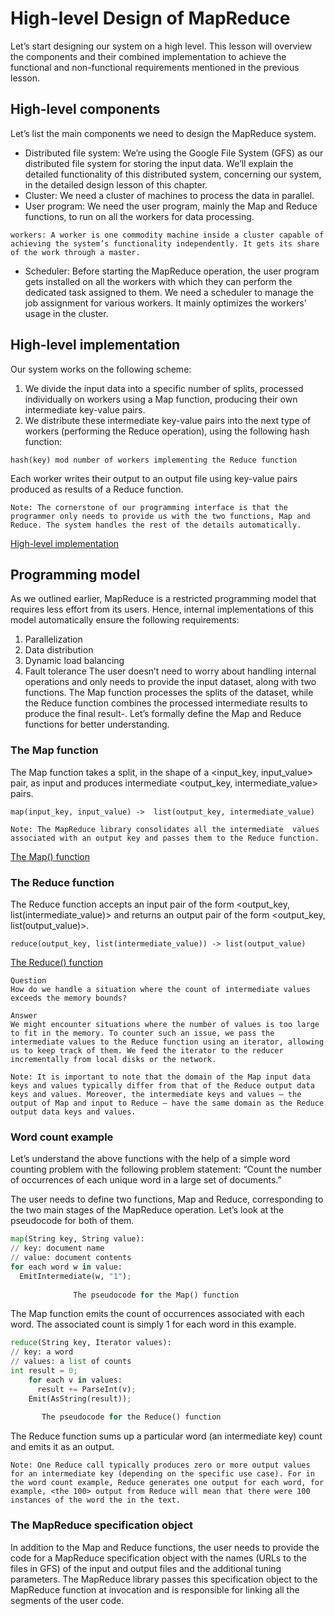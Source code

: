 # High-level Design of MapReduce
Let’s start designing our system on a high level. This lesson will overview the components and their combined implementation to achieve the functional and non-functional requirements mentioned in the previous lesson.

## High-level components
Let’s list the main components we need to design the MapReduce system.

- Distributed file system: We’re using the Google File System (GFS) as our distributed file system for storing the input data. We’ll explain the detailed functionality of this distributed system, concerning our system, in the detailed design lesson of this chapter.
- Cluster: We need a cluster of machines to process the data in parallel.
- User program: We need the user program, mainly the Map and Reduce functions, to run on all the workers for data processing.
```
workers: A worker is one commodity machine inside a cluster capable of achieving the system’s functionality independently. It gets its share of the work through a master.
```
- Scheduler: Before starting the MapReduce operation, the user program gets installed on all the workers with which they can perform the dedicated task assigned to them. We need a scheduler to manage the job assignment for various workers. It mainly optimizes the workers’ usage in the cluster.

## High-level implementation
Our system works on the following scheme:

1. We divide the input data into a specific number of splits, processed individually on workers using a Map function, producing their own intermediate key-value pairs.
2. We distribute these intermediate key-value pairs into the next type of workers (performing the Reduce operation), using the following hash function:
```
hash(key) mod number of workers implementing the Reduce function
```
Each worker writes their output to an output file using key-value pairs produced as results of a Reduce function.
```
Note: The cornerstone of our programming interface is that the programmer only needs to provide us with the two functions, Map and Reduce. The system handles the rest of the details automatically.
```

[High-level implementation](./hld.png)

## Programming model
As we outlined earlier, MapReduce is a restricted programming model that requires less effort from its users. Hence, internal implementations of this model automatically ensure the following requirements:

1. Parallelization
2. Data distribution
3. Dynamic load balancing
4. Fault tolerance
The user doesn’t need to worry about handling internal operations and only needs to provide the input dataset, along with two functions. The Map function processes the splits of the dataset, while the Reduce function combines the processed intermediate results to produce the final result-. Let’s formally define the Map and Reduce functions for better understanding.


### The Map function
The Map function takes a split, in the shape of a <input_key, input_value> pair, as input and produces intermediate <output_key, intermediate_value> pairs.
```
map(input_key, input_value) ->  list(output_key, intermediate_value)
```

```
Note: The MapReduce library consolidates all the intermediate  values associated with an output key and passes them to the Reduce function.
```
[The Map() function](./mapfunc.png)

### The Reduce function
The Reduce function accepts an input pair of the form <output_key, list(intermediate_value)> and returns an output pair of the form <output_key, list(output_value)>.
```
reduce(output_key, list(intermediate_value)) -> list(output_value)
```

[The Reduce() function](./reduce.png)

```
Question
How do we handle a situation where the count of intermediate values exceeds the memory bounds?

Answer
We might encounter situations where the number of values is too large to fit in the memory. To counter such an issue, we pass the intermediate values to the Reduce function using an iterator, allowing us to keep track of them. We feed the iterator to the reducer incrementally from local disks or the network.
```

```
Note: It is important to note that the domain of the Map input data keys and values typically differ from that of the Reduce output data keys and values. Moreover, the intermediate keys and values – the output of Map and input to Reduce – have the same domain as the Reduce output data keys and values.
```

### Word count example
Let’s understand the above functions with the help of a simple word counting problem with the following problem statement: “Count the number of occurrences of each unique word in a large set of documents.”

The user needs to define two functions, Map and Reduce, corresponding to the two main stages of the MapReduce operation. Let’s look at the pseudocode for both of them.

```python
map(String key, String value): 
// key: document name
// value: document contents 
for each word w in value:
  EmitIntermediate(w, "1");
  
              The pseudocode for the Map() function
```

The Map function emits the count of occurrences associated with each word. The associated count is simply 1 for each word in this example.

```python
reduce(String key, Iterator values): 
// key: a word
// values: a list of counts
int result = 0;
    for each v in values:
      result += ParseInt(v);
    Emit(AsString(result));
    
       The pseudocode for the Reduce() function
 ```
The Reduce function sums up a particular word (an intermediate key) count and emits it as an output.
```
Note: One Reduce call typically produces zero or more output values for an intermediate key (depending on the specific use case). For in the word count example, Reduce generates one output for each word, for example, <the 100> output from Reduce will mean that there were 100 instances of the word the in the text.
```

### The MapReduce specification object
In addition to the Map and Reduce functions, the user needs to provide the code for a MapReduce specification object with the names (URLs to the files in GFS) of the input and output files and the additional tuning parameters. The MapReduce library passes this specification object to the MapReduce function at invocation and is responsible for linking all the segments of the user code.

